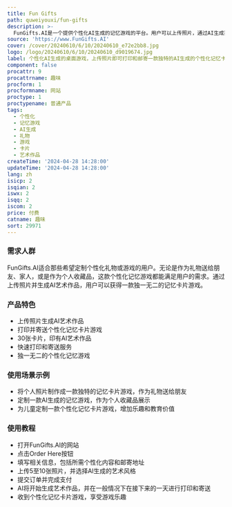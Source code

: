 ```yaml
---
title: Fun Gifts
path: quweiyouxi/fun-gifts
description: >-
  FunGifts.AI是一个提供个性化AI生成的记忆游戏的平台。用户可以上传照片，通过AI生成独特的艺术作品，并打印成为一款记忆卡片游戏。这款游戏拥有30张卡片，印有训练人物的AI艺术作品。FunGifts.AI提供快速的打印和寄送服务，为用户打造一款独一无二的记忆游戏。
source: 'https://www.FunGifts.AI'
cover: /cover/20240610/6/10/20240610_e72e2bb8.jpg
logo: /logo/20240610/6/10/20240610_d9019674.jpg
label: 个性化AI生成的桌面游戏，上传照片即可打印和邮寄一款独特的AI生成的个性化记忆卡片游戏。
component: false
procattr: 9
procattrname: 趣味
procform: 1
procformname: 网站
proctype: 1
proctypename: 普通产品
tags:
  - 个性化
  - 记忆游戏
  - AI生成
  - 礼物
  - 游戏
  - 卡片
  - 艺术作品
createTime: '2024-04-28 14:28:00'
updateTime: '2024-04-28 14:28:00'
lang: zh
isicp: 2
isqian: 2
iswx: 2
isqq: 2
iscom: 2
price: 付费
catname: 趣味
sort: 29971
---
```




### 需求人群
FunGifts.AI适合那些希望定制个性化礼物或游戏的用户。无论是作为礼物送给朋友、家人，或是作为个人收藏品，这款个性化记忆游戏都能满足用户的需求。通过上传照片并生成AI艺术作品，用户可以获得一款独一无二的记忆卡片游戏。

### 产品特色
* 上传照片生成AI艺术作品
* 打印并寄送个性化记忆卡片游戏
* 30张卡片，印有AI艺术作品
* 快速打印和寄送服务
* 独一无二的个性化记忆游戏

### 使用场景示例
* 将个人照片制作成一款独特的记忆卡片游戏，作为礼物送给朋友
* 定制一款AI生成的记忆游戏，作为个人收藏品展示
* 为儿童定制一款个性化记忆卡片游戏，增加乐趣和教育价值

### 使用教程
* 打开FunGifts.AI的网站
* 点击Order Here按钮
* 填写相关信息，包括所需个性化内容和邮寄地址
* 上传5至10张照片，并选择AI生成的艺术风格
* 提交订单并完成支付
* AI将开始生成艺术作品，并在一般情况下在接下来的一天进行打印和寄送
* 收到个性化记忆卡片游戏，享受游戏乐趣

  
